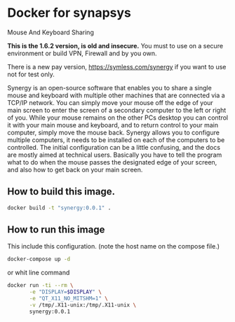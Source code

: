 # Docker for synapsys

Mouse And Keyboard Sharing

**This is the 1.6.2 version, is old and insecure.** You must to use on a secure environment or build VPN, Firewall and by you own.

There is a new pay version, https://symless.com/synergy if you want to use not for test only.

Synergy is an open-source software that enables you to share a single mouse and keyboard with multiple other machines that are connected via a TCP/IP network. You can simply move your mouse off the edge of your main screen to enter the screen of a secondary computer to the left or right of you. While your mouse remains on the other PCs desktop you can control it with your main mouse and keyboard, and to return control to your main computer, simply move the mouse back.
Synergy allows you to configure multiple computers, it needs to be installed on each of the computers to be controlled. The initial configuration can be a little confusing, and the docs are mostly aimed at technical users. Basically you have to tell the program what to do when the mouse passes the designated edge of your screen, and also how to get back on your main screen.

## How to build this image.

```bash
docker build -t "synergy:0.0.1" .
```

## How to run this image

This include this configuration. (note the host name on the compose file.)

```bash
docker-compose up -d
```

or whit line command

```bash
docker run -ti --rm \
       -e "DISPLAY=$DISPLAY" \
       -e "QT_X11_NO_MITSHM=1" \
       -v /tmp/.X11-unix:/tmp/.X11-unix \
       synergy:0.0.1
```
